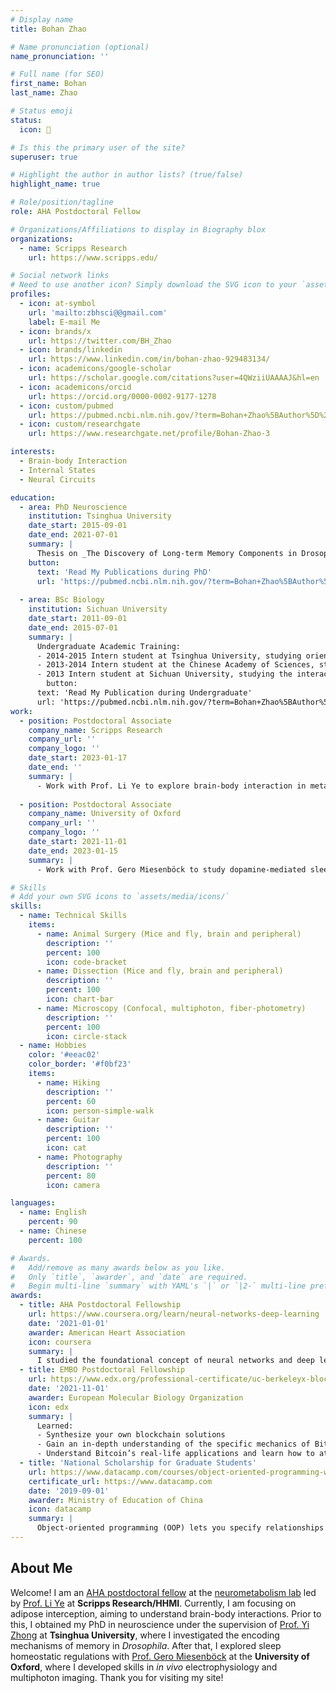 ```yaml
---
# Display name
title: Bohan Zhao

# Name pronunciation (optional)
name_pronunciation: ''

# Full name (for SEO)
first_name: Bohan
last_name: Zhao

# Status emoji
status:
  icon: 🔬

# Is this the primary user of the site?
superuser: true

# Highlight the author in author lists? (true/false)
highlight_name: true

# Role/position/tagline
role: AHA Postdoctoral Fellow

# Organizations/Affiliations to display in Biography blox
organizations:
  - name: Scripps Research
    url: https://www.scripps.edu/

# Social network links
# Need to use another icon? Simply download the SVG icon to your `assets/media/icons/` folder.
profiles:
  - icon: at-symbol
    url: 'mailto:zbhsci@@gmail.com'
    label: E-mail Me
  - icon: brands/x
    url: https://twitter.com/BH_Zhao
  - icon: brands/linkedin
    url: https://www.linkedin.com/in/bohan-zhao-929483134/
  - icon: academicons/google-scholar
    url: https://scholar.google.com/citations?user=4QWziiUAAAAJ&hl=en
  - icon: academicons/orcid
    url: https://orcid.org/0000-0002-9177-1278
  - icon: custom/pubmed
    url: https://pubmed.ncbi.nlm.nih.gov/?term=Bohan+Zhao%5BAuthor%5D%29+AND+%28%28Sichuan%5BAffiliation%5D%29+OR+%28Tsinghua%5BAffiliation%5D%29+OR+%28Scripps%5BAffiliation%5D%29%29
  - icon: custom/researchgate
    url: https://www.researchgate.net/profile/Bohan-Zhao-3

interests:
  - Brain-body Interaction
  - Internal States
  - Neural Circuits

education:
  - area: PhD Neuroscience
    institution: Tsinghua University
    date_start: 2015-09-01
    date_end: 2021-07-01
    summary: |
      Thesis on _The Discovery of Long-term Memory Components in Drosophila_. Supervised by Prof Yi Zhong.
    button:
      text: 'Read My Publications during PhD'
      url: 'https://pubmed.ncbi.nlm.nih.gov/?term=Bohan+Zhao%5BAuthor%5D+AND+Tsinghua%5BAffiliation%5D'
    
  - area: BSc Biology
    institution: Sichuan University
    date_start: 2011-09-01
    date_end: 2015-07-01
    summary: |
      Undergraduate Academic Training:
      - 2014-2015 Intern student at Tsinghua University, studying orientation tuning in mice with 2-photon imaging, supervised by Prof Ji-Song Guan.
      - 2013-2014 Intern student at the Chinese Academy of Sciences, studying the evolution of tree frogs with genetics and bioinformatics, supervised by Prof Jia-Tang Li.
      - 2013 Intern student at Sichuan University, studying the interaction between drug-resistant bacteria and _Bdellovibrio_.
        button:
      text: 'Read My Publication during Undergraduate'
      url: 'https://pubmed.ncbi.nlm.nih.gov/?term=Bohan+Zhao%5BAuthor%5D+AND+Sichuan%5BAffiliation%5D'
work:
  - position: Postdoctoral Associate
    company_name: Scripps Research
    company_url: ''
    company_logo: ''
    date_start: 2023-01-17
    date_end: ''
    summary: |
      - Work with Prof. Li Ye to explore brain-body interaction in metabolic homeostasis.
        
  - position: Postdoctoral Associate
    company_name: University of Oxford
    company_url: ''
    company_logo: ''
    date_start: 2021-11-01
    date_end: 2023-01-15
    summary: |
      - Work with Prof. Gero Miesenböck to study dopamine-mediated sleep homeostasis.

# Skills
# Add your own SVG icons to `assets/media/icons/`
skills:
  - name: Technical Skills
    items:
      - name: Animal Surgery (Mice and fly, brain and peripheral)
        description: ''
        percent: 100
        icon: code-bracket
      - name: Dissection (Mice and fly, brain and peripheral)
        description: ''
        percent: 100
        icon: chart-bar
      - name: Microscopy (Confocal, multiphoton, fiber-photometry)
        description: ''
        percent: 100
        icon: circle-stack
  - name: Hobbies
    color: '#eeac02'
    color_border: '#f0bf23'
    items:
      - name: Hiking
        description: ''
        percent: 60
        icon: person-simple-walk
      - name: Guitar
        description: ''
        percent: 100
        icon: cat
      - name: Photography
        description: ''
        percent: 80
        icon: camera

languages:
  - name: English
    percent: 90
  - name: Chinese
    percent: 100

# Awards.
#   Add/remove as many awards below as you like.
#   Only `title`, `awarder`, and `date` are required.
#   Begin multi-line `summary` with YAML's `|` or `|2-` multi-line prefix and indent 2 spaces below.
awards:
  - title: AHA Postdoctoral Fellowship
    url: https://www.coursera.org/learn/neural-networks-deep-learning
    date: '2021-01-01'
    awarder: American Heart Association
    icon: coursera
    summary: |
      I studied the foundational concept of neural networks and deep learning. By the end, I was familiar with the significant technological trends driving the rise of deep learning; build, train, and apply fully connected deep neural networks; implement efficient (vectorized) neural networks; identify key parameters in a neural network’s architecture; and apply deep learning to your own applications.
  - title: EMBO Postdoctoral Fellowship
    url: https://www.edx.org/professional-certificate/uc-berkeleyx-blockchain-fundamentals
    date: '2021-11-01'
    awarder: European Molecular Biology Organization
    icon: edx
    summary: |
      Learned:
      - Synthesize your own blockchain solutions
      - Gain an in-depth understanding of the specific mechanics of Bitcoin
      - Understand Bitcoin’s real-life applications and learn how to attack and destroy Bitcoin, Ethereum, smart contracts and Dapps, and alternatives to Bitcoin’s Proof-of-Work consensus algorithm
  - title: 'National Scholarship for Graduate Students'
    url: https://www.datacamp.com/courses/object-oriented-programming-with-s3-and-r6-in-r
    certificate_url: https://www.datacamp.com
    date: '2019-09-01'
    awarder: Ministry of Education of China
    icon: datacamp
    summary: |
      Object-oriented programming (OOP) lets you specify relationships between functions and the objects that they can act on, helping you manage complexity in your code. This is an intermediate level course, providing an introduction to OOP, using the S3 and R6 systems. S3 is a great day-to-day R programming tool that simplifies some of the functions that you write. R6 is especially useful for industry-specific analyses, working with web APIs, and building GUIs.
---
```


## About Me

Welcome! I am an [AHA postdoctoral fellow](https://professional.heart.org/en/research-programs/researchers-at-heart/new-2024-aha-research-awardees/postdoctoral-fellowship)  at the [neurometabolism lab](http://www.ye-lab.org) led by [Prof. Li Ye](https://www.scripps.edu/faculty/ye/) at **Scripps Research/HHMI**. Currently, I am focusing on adipose interception, aiming to understand brain-body interactions. Prior to this, I obtained my PhD in neuroscience under the supervision of [Prof. Yi Zhong](https://life.tsinghua.edu.cn/lifeen/info/1035/1105.htm) at **Tsinghua University**, where I investigated the encoding mechanisms of memory in _Drosophila_. After that, I explored sleep homeostatic regulations with [Prof. Gero Miesenböck](https://en.wikipedia.org/wiki/Gero_Miesenb%C3%B6ck) at the **University of Oxford**, where I developed skills in _in vivo_ electrophysiology and multiphoton imaging. Thank you for visiting my site!
